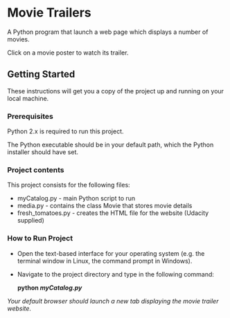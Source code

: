 # Movie Trailers

A Python program that launch a web page which displays a number of movies. 

Click on a movie poster to watch its trailer.

## Getting Started

These instructions will get you a copy of the project up and running on your local machine.

### Prerequisites

Python 2.x is required to run this project. 

The Python executable should be in your default path, which the Python installer should have set.

### Project contents

This project consists for the following files:

* myCatalog.py - main Python script to run
* media.py - contains the class Movie that stores movie details
* fresh_tomatoes.py - creates the HTML file for the website (Udacity supplied)

### How to Run Project

* Open the text-based interface for your operating system (e.g. the terminal window in Linux, the command prompt in Windows).

* Navigate to the project directory and type in the following command:

  **python *myCatalog.py***

*Your default browser should launch a new tab displaying the movie trailer website.*
